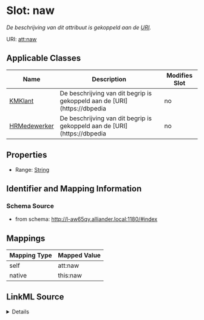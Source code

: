 

# Slot: naw


_De beschrijving van dit attribuut is gekoppeld aan de [URI](https://dbpedia.org/page/Uniform_Resource_Identifier)._



URI: [att:naw](https://data.alliander.com/att/naw)



<!-- no inheritance hierarchy -->





## Applicable Classes

| Name | Description | Modifies Slot |
| --- | --- | --- |
| [KMKlant](KMKlant.md) | De beschrijving van dit begrip is gekoppeld aan de [URI](https://dbpedia |  no  |
| [HRMedewerker](HRMedewerker.md) | De beschrijving van dit begrip is gekoppeld aan de [URI](https://dbpedia |  no  |







## Properties

* Range: [String](String.md)





## Identifier and Mapping Information







### Schema Source


* from schema: http://l-aw65qy.alliander.local:1180/#index




## Mappings

| Mapping Type | Mapped Value |
| ---  | ---  |
| self | att:naw |
| native | this:naw |




## LinkML Source

<details>
```yaml
name: naw
description: De beschrijving van dit attribuut is gekoppeld aan de [URI](https://dbpedia.org/page/Uniform_Resource_Identifier).
from_schema: http://l-aw65qy.alliander.local:1180/#index
rank: 1000
slot_uri: att:naw
identifier: false
alias: naw
domain_of:
- HR__Medewerker
- KM__Klant
range: string

```
</details>